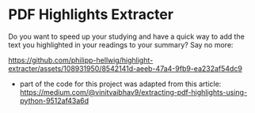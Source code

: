 # PDF Highlights Extracter
Do you want to speed up your studying and have a quick way to add the text you highlighted in your readings to your summary?
Say no more:

https://github.com/philipp-hellwig/highlight-extracter/assets/108931950/8542141d-aeeb-47a4-9fb9-ea232af54dc9

- part of the code for this project was adapted from this article: https://medium.com/@vinitvaibhav9/extracting-pdf-highlights-using-python-9512af43a6d
